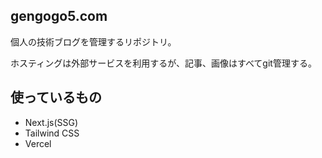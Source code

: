 ## gengogo5.com
個人の技術ブログを管理するリポジトリ。

ホスティングは外部サービスを利用するが、記事、画像はすべてgit管理する。

## 使っているもの
- Next.js(SSG)
- Tailwind CSS
- Vercel
